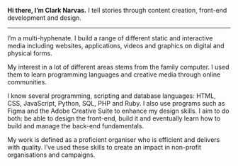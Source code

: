 **Hi there, I’m Clark Narvas.** I tell stories through content creation, front-end development and design.

_______________

I’m a multi-hyphenate. I build a range of different static and interactive media including websites, applications, videos and graphics on digital and physical forms.

My interest in a lot of different areas stems from the family computer. I used them to learn programming languages and creative media through online communities.

I know several programming, scripting and database languages: HTML, CSS, JavaScript, Python, SQL, PHP and Ruby. I also use programs such as Figma and the Adobe Creative Suite to enhance my design skills. I aim to do both: be able to design the front-end, build it and eventually learn how to build and manage the back-end fundamentals.

My work is defined as a proficient organiser who is efficient and delivers with quality. I’ve used these skills to create an impact in non-profit organisations and campaigns.
